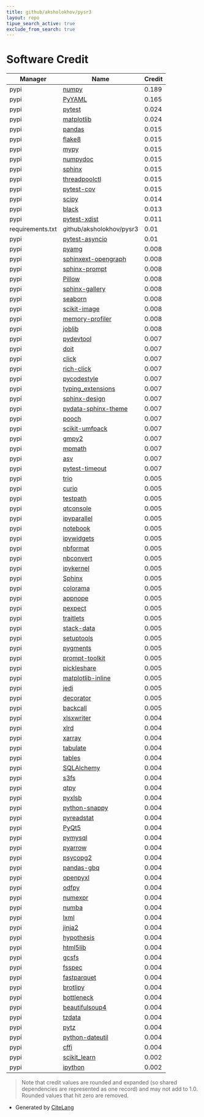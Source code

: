 ```yaml
---
title: github/aksholokhov/pysr3
layout: repo
tipue_search_active: true
exclude_from_search: true
---
```

# Software Credit

|Manager|Name|Credit|
|-------|----|------|
|pypi|[numpy](https://www.numpy.org)|0.189|
|pypi|[PyYAML](https://pyyaml.org/)|0.165|
|pypi|[pytest](https://pypi.org/project/pytest)|0.024|
|pypi|[matplotlib](https://pypi.org/project/matplotlib)|0.024|
|pypi|[pandas](https://pandas.pydata.org)|0.015|
|pypi|[flake8](https://pypi.org/project/flake8)|0.015|
|pypi|[mypy](https://pypi.org/project/mypy)|0.015|
|pypi|[numpydoc](https://pypi.org/project/numpydoc)|0.015|
|pypi|[sphinx](https://pypi.org/project/sphinx)|0.015|
|pypi|[threadpoolctl](https://pypi.org/project/threadpoolctl)|0.015|
|pypi|[pytest-cov](https://pypi.org/project/pytest-cov)|0.015|
|pypi|[scipy](https://scipy.org/)|0.014|
|pypi|[black](https://pypi.org/project/black)|0.013|
|pypi|[pytest-xdist](https://pypi.org/project/pytest-xdist)|0.011|
|requirements.txt|github/aksholokhov/pysr3|0.01|
|pypi|[pytest-asyncio](https://pypi.org/project/pytest-asyncio)|0.01|
|pypi|[pyamg](https://pypi.org/project/pyamg)|0.008|
|pypi|[sphinxext-opengraph](https://pypi.org/project/sphinxext-opengraph)|0.008|
|pypi|[sphinx-prompt](https://pypi.org/project/sphinx-prompt)|0.008|
|pypi|[Pillow](https://pypi.org/project/Pillow)|0.008|
|pypi|[sphinx-gallery](https://pypi.org/project/sphinx-gallery)|0.008|
|pypi|[seaborn](https://pypi.org/project/seaborn)|0.008|
|pypi|[scikit-image](https://pypi.org/project/scikit-image)|0.008|
|pypi|[memory-profiler](https://pypi.org/project/memory-profiler)|0.008|
|pypi|[joblib](https://pypi.org/project/joblib)|0.008|
|pypi|[pydevtool](https://pypi.org/project/pydevtool)|0.007|
|pypi|[doit](https://pypi.org/project/doit)|0.007|
|pypi|[click](https://pypi.org/project/click)|0.007|
|pypi|[rich-click](https://pypi.org/project/rich-click)|0.007|
|pypi|[pycodestyle](https://pypi.org/project/pycodestyle)|0.007|
|pypi|[typing_extensions](https://pypi.org/project/typing_extensions)|0.007|
|pypi|[sphinx-design](https://pypi.org/project/sphinx-design)|0.007|
|pypi|[pydata-sphinx-theme](https://pypi.org/project/pydata-sphinx-theme)|0.007|
|pypi|[pooch](https://pypi.org/project/pooch)|0.007|
|pypi|[scikit-umfpack](https://pypi.org/project/scikit-umfpack)|0.007|
|pypi|[gmpy2](https://pypi.org/project/gmpy2)|0.007|
|pypi|[mpmath](https://pypi.org/project/mpmath)|0.007|
|pypi|[asv](https://pypi.org/project/asv)|0.007|
|pypi|[pytest-timeout](https://pypi.org/project/pytest-timeout)|0.007|
|pypi|[trio](https://pypi.org/project/trio)|0.005|
|pypi|[curio](https://pypi.org/project/curio)|0.005|
|pypi|[testpath](https://pypi.org/project/testpath)|0.005|
|pypi|[qtconsole](https://pypi.org/project/qtconsole)|0.005|
|pypi|[ipyparallel](https://pypi.org/project/ipyparallel)|0.005|
|pypi|[notebook](https://pypi.org/project/notebook)|0.005|
|pypi|[ipywidgets](https://pypi.org/project/ipywidgets)|0.005|
|pypi|[nbformat](https://pypi.org/project/nbformat)|0.005|
|pypi|[nbconvert](https://pypi.org/project/nbconvert)|0.005|
|pypi|[ipykernel](https://pypi.org/project/ipykernel)|0.005|
|pypi|[Sphinx](https://pypi.org/project/Sphinx)|0.005|
|pypi|[colorama](https://pypi.org/project/colorama)|0.005|
|pypi|[appnope](https://pypi.org/project/appnope)|0.005|
|pypi|[pexpect](https://pypi.org/project/pexpect)|0.005|
|pypi|[traitlets](https://pypi.org/project/traitlets)|0.005|
|pypi|[stack-data](https://pypi.org/project/stack-data)|0.005|
|pypi|[setuptools](https://pypi.org/project/setuptools)|0.005|
|pypi|[pygments](https://pypi.org/project/pygments)|0.005|
|pypi|[prompt-toolkit](https://pypi.org/project/prompt-toolkit)|0.005|
|pypi|[pickleshare](https://pypi.org/project/pickleshare)|0.005|
|pypi|[matplotlib-inline](https://pypi.org/project/matplotlib-inline)|0.005|
|pypi|[jedi](https://pypi.org/project/jedi)|0.005|
|pypi|[decorator](https://pypi.org/project/decorator)|0.005|
|pypi|[backcall](https://pypi.org/project/backcall)|0.005|
|pypi|[xlsxwriter](https://github.com/jmcnamara/XlsxWriter)|0.004|
|pypi|[xlrd](http://www.python-excel.org/)|0.004|
|pypi|[xarray](https://pypi.org/project/xarray)|0.004|
|pypi|[tabulate](https://pypi.org/project/tabulate)|0.004|
|pypi|[tables](https://pypi.org/project/tables)|0.004|
|pypi|[SQLAlchemy](https://pypi.org/project/SQLAlchemy)|0.004|
|pypi|[s3fs](https://pypi.org/project/s3fs)|0.004|
|pypi|[qtpy](https://pypi.org/project/qtpy)|0.004|
|pypi|[pyxlsb](https://pypi.org/project/pyxlsb)|0.004|
|pypi|[python-snappy](https://pypi.org/project/python-snappy)|0.004|
|pypi|[pyreadstat](https://pypi.org/project/pyreadstat)|0.004|
|pypi|[PyQt5](https://pypi.org/project/PyQt5)|0.004|
|pypi|[pymysql](https://pypi.org/project/pymysql)|0.004|
|pypi|[pyarrow](https://pypi.org/project/pyarrow)|0.004|
|pypi|[psycopg2](https://pypi.org/project/psycopg2)|0.004|
|pypi|[pandas-gbq](https://pypi.org/project/pandas-gbq)|0.004|
|pypi|[openpyxl](https://pypi.org/project/openpyxl)|0.004|
|pypi|[odfpy](https://pypi.org/project/odfpy)|0.004|
|pypi|[numexpr](https://pypi.org/project/numexpr)|0.004|
|pypi|[numba](https://pypi.org/project/numba)|0.004|
|pypi|[lxml](https://pypi.org/project/lxml)|0.004|
|pypi|[jinja2](https://pypi.org/project/jinja2)|0.004|
|pypi|[hypothesis](https://pypi.org/project/hypothesis)|0.004|
|pypi|[html5lib](https://pypi.org/project/html5lib)|0.004|
|pypi|[gcsfs](https://pypi.org/project/gcsfs)|0.004|
|pypi|[fsspec](https://pypi.org/project/fsspec)|0.004|
|pypi|[fastparquet](https://pypi.org/project/fastparquet)|0.004|
|pypi|[brotlipy](https://pypi.org/project/brotlipy)|0.004|
|pypi|[bottleneck](https://pypi.org/project/bottleneck)|0.004|
|pypi|[beautifulsoup4](https://pypi.org/project/beautifulsoup4)|0.004|
|pypi|[tzdata](https://pypi.org/project/tzdata)|0.004|
|pypi|[pytz](https://pypi.org/project/pytz)|0.004|
|pypi|[python-dateutil](https://pypi.org/project/python-dateutil)|0.004|
|pypi|[cffi](https://pypi.org/project/cffi)|0.004|
|pypi|[scikit_learn](http://scikit-learn.org)|0.002|
|pypi|[ipython](https://ipython.org)|0.002|


> Note that credit values are rounded and expanded (so shared dependencies are represented as one record) and may not add to 1.0. Rounded values that hit zero are removed.


- Generated by [CiteLang](https://github.com/vsoch/citelang)

